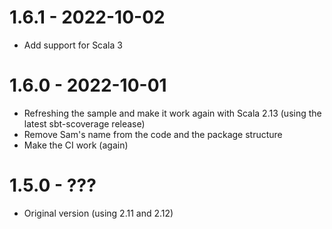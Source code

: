 # 1.6.1 - 2022-10-02

* Add support for Scala 3

# 1.6.0 - 2022-10-01

* Refreshing the sample and make it work again with Scala 2.13 (using the latest sbt-scoverage release)
* Remove Sam's name from the code and the package structure
* Make the CI work (again)

# 1.5.0 - ???

* Original version (using 2.11 and 2.12)
